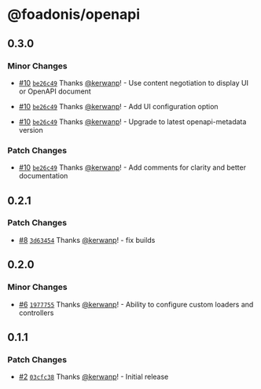 # @foadonis/openapi

## 0.3.0

### Minor Changes

- [#10](https://github.com/FriendsOfAdonis/FriendsOfAdonis/pull/10) [`be26c49`](https://github.com/FriendsOfAdonis/FriendsOfAdonis/commit/be26c49409b5ff88fee20ac75a32a3b0e39b369f) Thanks [@kerwanp](https://github.com/kerwanp)! - Use content negotiation to display UI or OpenAPI document

- [#10](https://github.com/FriendsOfAdonis/FriendsOfAdonis/pull/10) [`be26c49`](https://github.com/FriendsOfAdonis/FriendsOfAdonis/commit/be26c49409b5ff88fee20ac75a32a3b0e39b369f) Thanks [@kerwanp](https://github.com/kerwanp)! - Add UI configuration option

- [#10](https://github.com/FriendsOfAdonis/FriendsOfAdonis/pull/10) [`be26c49`](https://github.com/FriendsOfAdonis/FriendsOfAdonis/commit/be26c49409b5ff88fee20ac75a32a3b0e39b369f) Thanks [@kerwanp](https://github.com/kerwanp)! - Upgrade to latest openapi-metadata version

### Patch Changes

- [#10](https://github.com/FriendsOfAdonis/FriendsOfAdonis/pull/10) [`be26c49`](https://github.com/FriendsOfAdonis/FriendsOfAdonis/commit/be26c49409b5ff88fee20ac75a32a3b0e39b369f) Thanks [@kerwanp](https://github.com/kerwanp)! - Add comments for clarity and better documentation

## 0.2.1

### Patch Changes

- [#8](https://github.com/FriendsOfAdonis/FriendsOfAdonis/pull/8) [`3d63454`](https://github.com/FriendsOfAdonis/FriendsOfAdonis/commit/3d63454a855df620353808648b02a57ba15041f2) Thanks [@kerwanp](https://github.com/kerwanp)! - fix builds

## 0.2.0

### Minor Changes

- [#6](https://github.com/FriendsOfAdonis/FriendsOfAdonis/pull/6) [`1977755`](https://github.com/FriendsOfAdonis/FriendsOfAdonis/commit/19777552fbf8f243b691b0ff3faad02424425ccd) Thanks [@kerwanp](https://github.com/kerwanp)! - Ability to configure custom loaders and controllers

## 0.1.1

### Patch Changes

- [#2](https://github.com/FriendsOfAdonis/FriendsOfAdonis/pull/2) [`03cfc38`](https://github.com/FriendsOfAdonis/FriendsOfAdonis/commit/03cfc3878a2fe215be751160d7996441698e5298) Thanks [@kerwanp](https://github.com/kerwanp)! - Initial release
